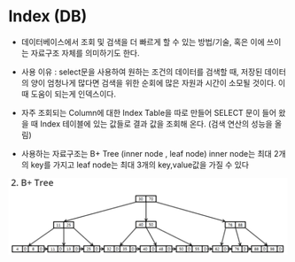 # Index (DB)

- 데이터베이스에서 조회 및 검색을 더 빠르게 할 수 있는 방법/기술, 혹은 이에 쓰이는 자료구조 자체를 의미하기도 한다.

- 사용 이유 : select문을 사용하여 원하는 조건의 데이터를 검색할 때, 저장된 데이터의 양이 엄청나게 많다면 검색을 위한 순회에 많은 자원과 시간이 소모될 것이다. 이때 도움이 되는게 인덱스이다.

- 자주 조회되는 Column에 대한 Index Table을 따로 만들어 SELECT 문이 들어 왔을 때 Index 테이블에 있는 값들로 결과 값을 조회해 온다.
(검색 연산의 성능을 올림)

- 사용하는 자료구조는  B+ Tree
(inner node , leaf node)
inner node는 최대 2개의 key를 가지고
leaf node는 최대 3개의 key,value값을 가질 수 있다 

![B+Tree](./B+Tree.png)